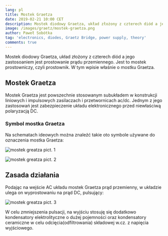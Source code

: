 ```yaml
---
lang: pl
title: Mostek Graetza
date: 2019-02-21 10:00 CET 
description: Mostek diodowy Graetza, układ złożony z czterech diód a jego zastosoaniem jest prostowanie prądu przemiennego. Jest to mostek prostowniczy, czyli prostownik. W tym wpisie właśnie o mostku Graetza.
image: /images/graetz/mostek-graetza.png
author: Paweł Sobótka
tag: 'electronics, diodes, Graetz Bridge, power supply, theory'
comments: true
---
```


Mostek diodowy Graetza, układ złożony z czterech diód a jego zastosoaniem jest prostowanie prądu przemiennego. Jest to mostek prostowniczy, czyli prostownik. W tym wpisie właśnie o mostku Graetza.

## Mostek Graetza

Mostek Graetza jest powszechnie stosowanym subukładem w konstrukcji liniowych i impulsowych zasilaczach i przetwornicach ac/dc. Jednym z jego zastosowań jest zabezpieczenie układu elektronicznego przed niewłaściwą polaryzacją DC.

### Symbol mostka Graetza

Na schematach ideowych można znaleźć takie oto symbole używane do oznaczenia mostka Graetza:

![mostek greatza pict. 1]({{site.url}}{{site.baseurl}}/images/graetz/graetz-bridge.png "symbol stosowany do oznaczenia subukładu mostek Graetza")


![mostek greatza pict. 2]({{site.url}}{{site.baseurl}}/images/graetz/graetz-bridge-alt.png "symbol stosowany do oznaczenia subukładu mostek Graetza, alternatywny")

## Zasada działania

Podając na wejście AC układu mostek Graetza prąd przemienny, w układzie ulega on wyprostowaniu na prąd DC, pulsujący:

![mostek greatza pict. 3]({{site.url}}{{site.baseurl}}/images/graetz/ac-dc-bridge-1.png "Diagram obrazujący zasadę działania mostka Graetza")

W celu zmniejszenia pulsacji, na wyjściu stosuję się dodatkowo kondensatory elektrolityczne o dużej pojemności oraz kondensatory ceramiczne w celu odcięcia(odfiltrowania) składowej w.cz. z napięcia wyjściowego.




